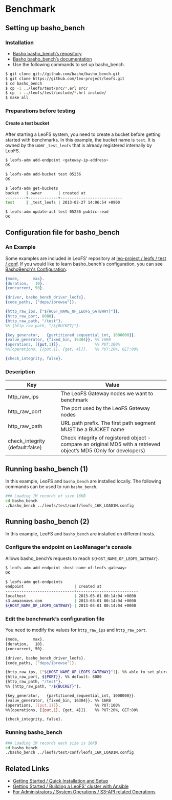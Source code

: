 # Benchmark
## Setting up basho_bench
### Installation

* [Basho basho_bench’s repository](https://github.com/basho/basho_bench)
* [Basho basho_bench’s documentation](https://docs.basho.com/riak/kv/2.2.0/using/performance/benchmarking/)
* Use the following commands to set up basho_bench.


```bash
$ git clone git://github.com/basho/basho_bench.git
$ git clone https://github.com/leo-project/leofs.git
$ cd basho_bench
$ cp -i ../leofs/test/src/*.erl src/
$ cp -i ../leofs/test/include/*.hrl include/
$ make all
```

### Preparations before testing
#### Create a test bucket

After starting a LeoFS system, you need to create a bucket before getting started with benchmarks. In this example, the bucket name is `test`. It is owned by the user `_test_leofs` that is already registered internally by LeoFS.

```bash
$ leofs-adm add-endpoint <gateway-ip-address>
OK

$ leofs-adm add-bucket test 05236
OK

$ leofs-adm get-buckets
bucket   | owner       | created at
---------+-------------+---------------------------
test     | _test_leofs | 2013-02-27 14:06:54 +0900

$ leofs-adm update-acl test 05236 public-read
OK
```

## Configuration file for basho_bench
### An Example

Some examples are included in LeoFS' repository at [leo-project / leofs / test / conf](https://github.com/leo-project/leofs/tree/master/test/conf). If you would like to learn basho_bench's configuration, you can see [BashoBench's Configuration](https://docs.basho.com/riak/kv/2.2.0/using/performance/benchmarking/#configuration).

```erlang
{mode,      max}.
{duration,   10}.
{concurrent, 50}.

{driver, basho_bench_driver_leofs}.
{code_paths, ["deps/ibrowse"]}.

{http_raw_ips, ["${HOST_NAME_OF_LEOFS_GATEWAY}"]}.
{http_raw_port, 8080}.
{http_raw_path, "/test"}.
%% {http_raw_path, "/${BUCKET}"}.

{key_generator,   {partitioned_sequential_int, 1000000}}.
{value_generator, {fixed_bin, 16384}}. %% 16KB
{operations, [{put,1}]}.               %% PUT:100%
%%{operations, [{put,1}, {get, 4}]}.   %% PUT:20%, GET:80%

{check_integrity, false}.
```

### Description

| Key                              | Value |
|----------------------------------|------------------------------------------------|
| http_raw_ips                     | The LeoFS Gateway nodes we want to benchmark   |
| http_raw_port                    | The port used by the LeoFS Gateway nodes       |
| http_raw_path                    | URL path prefix. The first path segment MUST be a BUCKET name |
| check_integrity (default:false)  | Check integrity of registered object - compare an original MD5 with a retrieved object’s MD5 (Only for developers)|


## Running basho_bench (1)

In this example, LeoFS and `basho_bench` are installed locally. The following commands can be used to run `basho_bench`.

```bash
### Loading 1M records of size 16KB
cd basho_bench
./basho_bench ../leofs/test/conf/leofs_16K_LOAD1M.config
```


## Running basho_bench (2)

In this example, LeoFS and `basho_bench` are installed on different hosts.

### Configure the endpoint on LeoManager's console

Allows basho_bench’s requests to reach `${HOST_NAME_OF_LEOFS_GATEWAY}`.

```bash
$ leofs-adm add-endpoint <host-name-of-leofs-gateway>
OK

$ leofs-adm get-endpoints
endpoint                      | created at
------------------------------+---------------------------
localhost                     | 2013-03-01 00:14:04 +0000
s3.amazonaws.com              | 2013-03-01 00:14:04 +0000
${HOST_NAME_OF_LEOFS_GATEWAY} | 2013-03-01 00:14:04 +0000
```


### Edit the benchmark’s configuration file

You need to modify the values for `http_raw_ips` and `http_raw_port`.

```bash
{mode,      max}.
{duration,   10}.
{concurrent, 50}.

{driver, basho_bench_driver_leofs}.
{code_paths, ["deps/ibrowse"]}.

{http_raw_ips, ["${HOST_NAME_OF_LEOFS_GATEWAY}"]}. %% able to set plural nodes
{http_raw_port, ${PORT}}. %% default: 8080
{http_raw_path, "/test"}.
%% {http_raw_path, "/${BUCKET}"}.

{key_generator,   {partitioned_sequential_int, 1000000}}.
{value_generator, {fixed_bin, 16384}}. %% 16KB
{operations, [{put,1}]}.               %% PUT:100%
%%{operations, [{put,1}, {get, 4}]}.   %% PUT:20%, GET:80%

{check_integrity, false}.
```

### Running basho_bench

```bash
### Loading 1M records each size is 16KB
cd basho_bench
./basho_bench ../leofs/test/conf/leofs_16K_LOAD1M.config
```

## Related Links

- [Getting Started / Quick Installation and Setup](/installation/quick.md)
- [Getting Started / Building a LeoFS' cluster with Ansible](/installation/cluster.md)
- [For Administrators / System Operations / S3-API related Operations](/admin/system_operations/s3.md)
